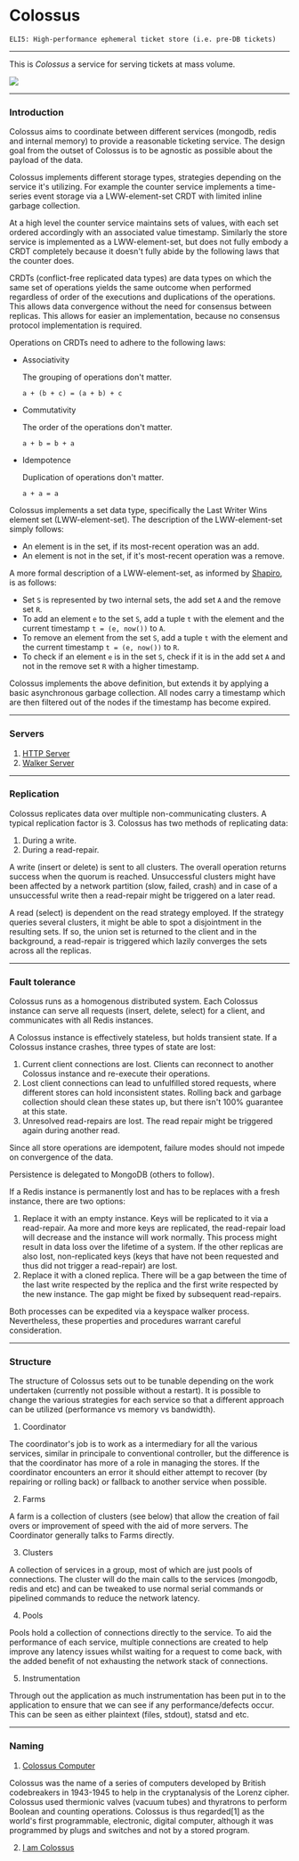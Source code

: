 # Colossus

    ELI5: High-performance ephemeral ticket store (i.e. pre-DB tickets)

-----

This is *Colossus* a service for serving tickets at mass volume.

![](http://cdn.ttgtmedia.com/ITKE/cwblogs/public-sector/assets_c/2011/08/Colossus%20valves%20photographed%20by%20Andrew%20Back-thumb-500x357-138123.png)

-----

### Introduction

Colossus aims to coordinate between different services (mongodb, redis and
internal memory) to provide a reasonable ticketing service. The design goal from
the outset of Colossus is to be agnostic as possible about the payload of the
data.

Colossus implements different storage types, strategies depending on the
service it's utilizing. For example the counter service implements a time-series
event storage via a LWW-element-set CRDT with limited inline garbage collection.

At a high level the counter service maintains sets of values, with each set
ordered accordingly with an associated value timestamp. Similarly the store
service is implemented as a LWW-element-set, but does not fully embody a CRDT
completely because it doesn't fully abide by the following laws that the counter
does.

CRDTs (conflict-free replicated data types) are data types on which the same set
of operations yields the same outcome when performed regardless of order of the
executions and duplications of the operations. This allows data convergence
without the need for consensus between replicas. This allows for easier an
implementation, because no consensus protocol implementation is required.

Operations on CRDTs need to adhere to the following laws:

 - Associativity

   The grouping of operations don't matter.

   `a + (b + c) = (a + b) + c`

 - Commutativity

   The order of the operations don't matter.

   `a + b = b + a`

 - Idempotence

   Duplication of operations don't matter.

   `a + a = a`

Colossus implements a set data type, specifically the Last Writer Wins element
set (LWW-element-set). The description of the LWW-element-set simply follows:

 - An element is in the set, if its most-recent operation was an add.
 - An element is not in the set, if it's most-recent operation was a remove.


A more formal description of a LWW-element-set, as informed by [Shapiro](https://hal.inria.fr/file/index/docid/555588/filename/techreport.pdf),
is as follows:

 - Set `S` is represented by two internal sets, the add set `A` and the remove
 set `R`.
 - To add an element `e` to the set `S`, add a tuple `t` with the element and
 the current timestamp `t = (e, now())` to `A`.
 - To remove an element from the set `S`, add a tuple `t` with the element and
 the current timestamp `t = (e, now())` to `R`.
 - To check if an element `e` is in the set `S`, check if it is in the add set
 `A` and not in the remove set `R` with a higher timestamp.

Colossus implements the above definition, but extends it by applying a basic
asynchronous garbage collection. All nodes carry a timestamp which are then
filtered out of the nodes if the timestamp has become expired.

-----

### Servers

1. [HTTP Server](colossus-http/README.md)
1. [Walker Server](colossus-walker/README.md)

-----

### Replication

Colossus replicates data over multiple non-communicating clusters. A typical
replication factor is 3. Colossus has two methods of replicating data:

1. During a write.
1. During a read-repair.

A write (insert or delete) is sent to all clusters. The overall operation
returns success when the quorum is reached. Unsuccessful clusters might have
been affected by a network partition (slow, failed, crash) and in case of a
unsuccessful write then a read-repair might be triggered on a later read.

A read (select) is dependent on the read strategy employed. If the strategy
queries several clusters, it might be able to spot a disjointment in the
resulting sets. If so, the union set is returned to the client and in the
background, a read-repair is triggered which lazily converges the sets across
all the replicas.

-----

### Fault tolerance

Colossus runs as a homogenous distributed system. Each Colossus instance can
serve all requests (insert, delete, select) for a client, and communicates
with all Redis instances.

A Colossus instance is effectively stateless, but holds transient state. If a
Colossus instance crashes, three types of state are lost:

1. Current client connections are lost. Clients can reconnect to another
Colossus instance and re-execute their operations.
1. Lost client connections can lead to unfulfilled stored requests, where
different stores can hold inconsistent states. Rolling back and garbage
collection should clean these states up, but there isn't 100% guarantee at this
state.
1. Unresolved read-repairs are lost. The read repair might be triggered again
during another read.

Since all store operations are idempotent, failure modes should not impede on
convergence of the data.

Persistence is delegated to MongoDB (others to follow).

If a Redis instance is permanently lost and has to be replaces with a fresh
instance, there are two options:

1. Replace it with an empty instance. Keys will be replicated to it via a
read-repair. Aa more and more keys are replicated, the read-repair load will
decrease and the instance will work normally. This process might result in data
loss over the lifetime of a system. If the other replicas are also lost,
non-replicated keys (keys that have not been requested and thus did not trigger
a read-repair) are lost.
1. Replace it with a cloned replica. There will be a gap between the time of the
last write respected by the replica and the first write respected by the new
instance. The gap might be fixed by subsequent read-repairs.

Both processes can be expedited via a keyspace walker process. Nevertheless,
these properties and procedures warrant careful consideration.

-----

### Structure

The structure of Colossus sets out to be tunable depending on the work
undertaken (currently not possible without a restart). It is possible to change
the various strategies for each service so that a different approach can be
utilized (performance vs memory vs bandwidth).

1. Coordinator

  The coordinator's job is to work as a intermediary for all the various
services, similar in principale to conventional controller, but the difference
is that the coordinator has more of a role in managing the stores. If the
coordinator encounters an error it should either attempt to recover (by
repairing or rolling back) or fallback to another service when possible.

2. Farms

  A farm is a collection of clusters (see below) that allow the creation of fail
overs or improvement of speed with the aid of more servers. The Coordinator
generally talks to Farms directly.

3. Clusters

  A collection of services in a group, most of which are just pools of
connections. The cluster will do the main calls to the services (mongodb, redis
and etc) and can be tweaked to use normal serial commands or pipelined commands
to reduce the network latency.

4. Pools

  Pools hold a collection of connections directly to the service. To aid the
performance of each service, multiple connections are created to help improve
any latency issues whilst waiting for a request to come back, with the added
benefit of not exhausting the network stack of connections.

5. Instrumentation

  Through out the application as much instrumentation has been put in to the
application to ensure that we can see if any performance/defects occur. This can
be seen as either plaintext (files, stdout), statsd and etc.

-----

### Naming

1. [Colossus Computer](https://en.wikipedia.org/wiki/Colossus_computer)

  Colossus was the name of a series of computers developed by British
  codebreakers in 1943-1945 to help in the cryptanalysis of the Lorenz cipher.
  Colossus used thermionic valves (vacuum tubes) and thyratrons to perform
  Boolean and counting operations. Colossus is thus regarded[1] as the world's
  first programmable, electronic, digital computer, although it was programmed
  by plugs and switches and not by a stored program.

2. [I am Colossus](https://www.youtube.com/watch?v=fTYXbFsWg-M)
